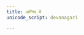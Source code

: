 ```yaml
---
title: अग्निर् मे
unicode_script: devanagari

---
```

<div class="js_include" url="/vedAH_yajuH/taittirIyam/AraNyakam/sarva-prastutiH/06_mahA-nArAyaNopaniShat/AndhrapATha-yogaH/08_agnir_me_vAchi"  newLevelForH1="2" includeTitle="true"> </div>  

